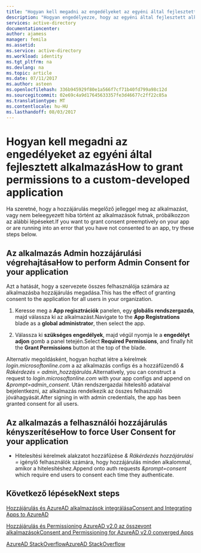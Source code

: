 ```yaml
---
title: "Hogyan kell megadni az engedélyeket az egyéni által fejlesztett alkalmazás |} Microsoft Docs"
description: "Hogyan engedélyezze, hogy az egyéni által fejlesztett alkalmazás használatával, az Azure AD portálon vagy az egy URL-paramétert"
services: active-directory
documentationcenter: 
author: ajamess
manager: femila
ms.assetid: 
ms.service: active-directory
ms.workload: identity
ms.tgt_pltfrm: na
ms.devlang: na
ms.topic: article
ms.date: 07/11/2017
ms.author: asteen
ms.openlocfilehash: 336b945929f80e1a566f7cf71b40fd799a98c12d
ms.sourcegitcommit: 02e69c4a9d17645633357fe3d46677c2ff22c85a
ms.translationtype: MT
ms.contentlocale: hu-HU
ms.lasthandoff: 08/03/2017
---
```

# <a name="how-to-grant-permissions-to-a-custom-developed-application"></a><span data-ttu-id="f3c8b-103">Hogyan kell megadni az engedélyeket az egyéni által fejlesztett alkalmazás</span><span class="sxs-lookup"><span data-stu-id="f3c8b-103">How to grant permissions to a custom-developed application</span></span>

<span data-ttu-id="f3c8b-104">Ha szeretné, hogy a hozzájárulás megelőző jelleggel meg az alkalmazást, vagy nem beleegyezett hiba történt az alkalmazások futnak, próbálkozzon az alábbi lépéseket.</span><span class="sxs-lookup"><span data-stu-id="f3c8b-104">If you want to grant consent preemptively on your app or are running into an error that you have not consented to an app, try these steps below.</span></span>

## <a name="how-to-perform-admin-consent-for-your-application"></a><span data-ttu-id="f3c8b-105">Az alkalmazás Admin hozzájárulási végrehajtása</span><span class="sxs-lookup"><span data-stu-id="f3c8b-105">How to perform Admin Consent for your application</span></span>

<span data-ttu-id="f3c8b-106">Azt a hatását, hogy a szervezete összes felhasználója számára az alkalmazásba hozzájárulás megadása.</span><span class="sxs-lookup"><span data-stu-id="f3c8b-106">This has the effect of granting consent to the application for all users in your organization.</span></span>

1. <span data-ttu-id="f3c8b-107">Keresse meg a **App regisztrációk** panelen, egy **globális rendszergazda**, majd válassza ki az alkalmazást.</span><span class="sxs-lookup"><span data-stu-id="f3c8b-107">Navigate to the **App Registrations** blade as a **global administrator**, then select the app.</span></span>

2. <span data-ttu-id="f3c8b-108">Válassza ki **szükséges engedélyek**, majd végül nyomja le a **engedélyt adjon** gomb a panel tetején.</span><span class="sxs-lookup"><span data-stu-id="f3c8b-108">Select **Required Permissions**, and finally hit the **Grant Permissions** button at the top of the blade.</span></span>

<span data-ttu-id="f3c8b-109">Alternatív megoldásként, hogyan hozhat létre a kérelmek *login.microsoftonline.com* a az alkalmazás configs és a hozzáfűzendő *& Rákérdezés = admin\_hozzájárulás*.</span><span class="sxs-lookup"><span data-stu-id="f3c8b-109">Alternatively, you can construct a request to *login.microsoftonline.com* with your app configs and append on *&prompt=admin\_consent*.</span></span> <span data-ttu-id="f3c8b-110">Után rendszergazdai hitelesítő adataival bejelentkezni, az alkalmazás rendelkezik az összes felhasználó jóváhagyását.</span><span class="sxs-lookup"><span data-stu-id="f3c8b-110">After signing in with admin credentials, the app has been granted consent for all users.</span></span>

## <a name="how-to-force-user-consent-for-your-application"></a><span data-ttu-id="f3c8b-111">Az alkalmazás a felhasználói hozzájárulás kényszerítése</span><span class="sxs-lookup"><span data-stu-id="f3c8b-111">How to force User Consent for your application</span></span>

* <span data-ttu-id="f3c8b-112">Hitelesítési kérelmek alakzatot hozzáfűzése *& Rákérdezés hozzájárulási =* igénylő felhasználók számára, hogy hozzájárulás minden alkalommal, amikor a hitelesítéshez.</span><span class="sxs-lookup"><span data-stu-id="f3c8b-112">Append onto auth requests *&prompt=consent* which require end users to consent each time they authenticate.</span></span>

## <a name="next-steps"></a><span data-ttu-id="f3c8b-113">Következő lépések</span><span class="sxs-lookup"><span data-stu-id="f3c8b-113">Next steps</span></span>

[<span data-ttu-id="f3c8b-114">Hozzájárulás és AzureAD alkalmazások integrálása</span><span class="sxs-lookup"><span data-stu-id="f3c8b-114">Consent and Integrating Apps to AzureAD</span></span>](https://docs.microsoft.com/en-us/azure/active-directory/develop/active-directory-integrating-applications)

[<span data-ttu-id="f3c8b-115">Hozzájárulás és Permissioning AzureAD v2.0 az összevont alkalmazások</span><span class="sxs-lookup"><span data-stu-id="f3c8b-115">Consent and Permissioning for AzureAD v2.0 converged Apps</span></span>](https://docs.microsoft.com/en-us/azure/active-directory/develop/active-directory-v2-scopes)<br>

[<span data-ttu-id="f3c8b-116">AzureAD StackOverflow</span><span class="sxs-lookup"><span data-stu-id="f3c8b-116">AzureAD StackOverflow</span></span>](http://stackoverflow.com/questions/tagged/azure-active-directory)

